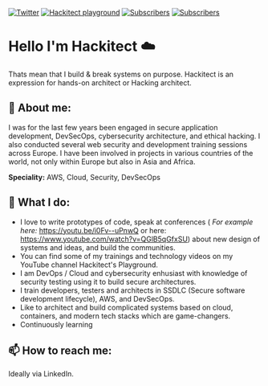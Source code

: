 [![Twitter](https://img.shields.io/twitter/follow/sottlmarek?color=green&logo=twitter&style=for-the-badge)](https://twitter.com/intent/follow?original_referer=https://github.com/sottlmarek&screen_name=sottlmarek) [![Hackitect playground](https://img.shields.io/youtube/channel/views/UCy0S_HftNM7Fy0ksEOUHc-Q?color=green&label=Hackitects%20playground&style=for-the-badge)](https://www.youtube.com/channel/UCy0S_HftNM7Fy0ksEOUHc-Q) [![Subscribers ](https://img.shields.io/youtube/channel/subscribers/UCy0S_HftNM7Fy0ksEOUHc-Q?color=green&logo=youtube&style=for-the-badge)](https://www.youtube.com/channel/UCy0S_HftNM7Fy0ksEOUHc-Q) [![Subscribers ](https://img.shields.io/badge/LinkedIn-0077B5?style=for-the-badge&logo=linkedin&logoColor=white)](https://www.linkedin.com/in/mareksottl/)

# Hello I'm Hackitect :cloud:

Thats mean that I build & break systems on purpose. Hackitect is an expression for hands-on architect or Hacking architect. 

## :man: About me: 

I was for the last few years been engaged in secure application development, DevSecOps, cybersecurity architecture, and ethical hacking. I also conducted several web security and development training sessions across Europe. I have been involved in projects in various countries of the world, not only within Europe but also in Asia and Africa. 

**Speciality:** AWS, Cloud, Security, DevSecOps

## :wave: What I do: 

* I love to write prototypes of code, speak at conferences ( _For example here:_ https://youtu.be/i0Fv--uPnwQ or here: https://www.youtube.com/watch?v=QGlB5qGfxSU) about new design of systems and ideas, and build the communities. 
* You can find some of my trainings and technology videos on my YouTube channel Hackitect's Playground.
* I am DevOps / Cloud and cybersecurity enhusiast with knowledge of security testing using it to build secure architectures. 
* I train developers, testers and architects in SSDLC (Secure software development lifecycle), AWS, and DevSecOps. 
* Like to architect and build complicated systems based on cloud, containers, and modern tech stacks which are game-changers. 
* Continuously learning

## 📫 How to reach me: 

Ideally via LinkedIn. 

